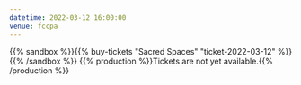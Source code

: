 ```yaml
---
datetime: 2022-03-12 16:00:00
venue: fccpa
---
```


{{% sandbox %}}{{% buy-tickets "Sacred Spaces" "ticket-2022-03-12" %}}{{% /sandbox %}}
{{% production %}}Tickets are not yet available.{{% /production %}}
